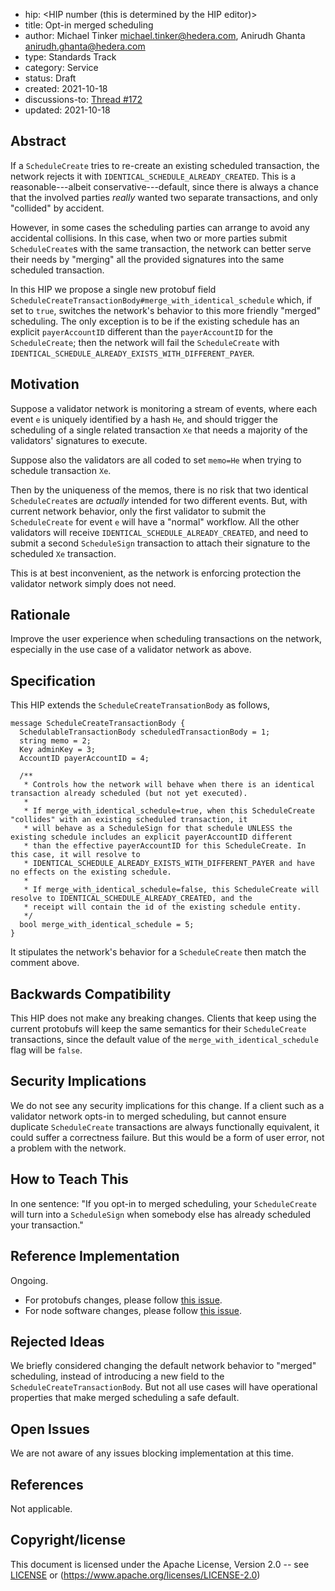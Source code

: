 - hip: <HIP number (this is determined by the HIP editor)>
- title: Opt-in merged scheduling
- author: Michael Tinker <michael.tinker@hedera.com>, Anirudh Ghanta <anirudh.ghanta@hedera.com>
- type: Standards Track
- category: Service
- status: Draft
- created: 2021-10-18
- discussions-to: <a href="https://github.com/hashgraph/hedera-improvement-proposal/discussions/172">Thread #172</a>
- updated: 2021-10-18

## Abstract

If a `ScheduleCreate` tries to re-create an existing scheduled transaction, the network rejects 
it with `IDENTICAL_SCHEDULE_ALREADY_CREATED`. This is a reasonable---albeit conservative---default, 
since there is always a chance that the involved parties _really_ wanted two separate transactions, 
and only "collided" by accident.

However, in some cases the scheduling parties can arrange to avoid any accidental 
collisions. In this case, when two or more parties submit `ScheduleCreate`s with the same transaction, 
the network can better serve their needs by "merging" all the provided signatures into the same 
scheduled transaction.

In this HIP we propose a single new protobuf field `ScheduleCreateTransactionBody#merge_with_identical_schedule`
which, if set to `true`, switches the network's behavior to this more friendly "merged" scheduling. The only 
exception is to be if the existing schedule has an explicit `payerAccountID` different than the `payerAccountID` 
for the `ScheduleCreate`; then the network will fail the `ScheduleCreate` with
`IDENTICAL_SCHEDULE_ALREADY_EXISTS_WITH_DIFFERENT_PAYER`.

## Motivation

Suppose a validator network is monitoring a stream of events, where each event `e` is uniquely identified
by a hash `He`, and should trigger the scheduling of a single related transaction `Xe` that needs a majority 
of the validators' signatures to execute. 

Suppose also the validators are all coded to set `memo=He` when trying to schedule transaction `Xe`.

Then by the uniqueness of the memos, there is no risk that two identical `ScheduleCreate`s are 
_actually_ intended for two different events. But, with current network behavior, only the first 
validator to submit the `ScheduleCreate` for event `e` will have a "normal" workflow. All the other 
validators will receive `IDENTICAL_SCHEDULE_ALREADY_CREATED`, and need to submit a second `ScheduleSign` 
transaction to attach their signature to the scheduled `Xe` transaction.

This is at best inconvenient, as the network is enforcing protection the validator network simply does 
not need.

## Rationale

Improve the user experience when scheduling transactions on the network, especially in the use case
of a validator network as above.

## Specification

This HIP extends the `ScheduleCreateTransationBody` as follows,
```
message ScheduleCreateTransactionBody {
  SchedulableTransactionBody scheduledTransactionBody = 1;
  string memo = 2;
  Key adminKey = 3;
  AccountID payerAccountID = 4;

  /** 
   * Controls how the network will behave when there is an identical transaction already scheduled (but not yet executed).
   * 
   * If merge_with_identical_schedule=true, when this ScheduleCreate "collides" with an existing scheduled transaction, it 
   * will behave as a ScheduleSign for that schedule UNLESS the existing schedule includes an explicit payerAccountID different 
   * than the effective payerAccountID for this ScheduleCreate. In this case, it will resolve to 
   * IDENTICAL_SCHEDULE_ALREADY_EXISTS_WITH_DIFFERENT_PAYER and have no effects on the existing schedule.
   * 
   * If merge_with_identical_schedule=false, this ScheduleCreate will resolve to IDENTICAL_SCHEDULE_ALREADY_CREATED, and the 
   * receipt will contain the id of the existing schedule entity.
   */
  bool merge_with_identical_schedule = 5;
}
```

It stipulates the network's behavior for a `ScheduleCreate` then match the comment above.

## Backwards Compatibility

This HIP does not make any breaking changes. Clients that keep using the current protobufs will 
keep the same semantics for their `ScheduleCreate` transactions, since the default value of the
`merge_with_identical_schedule` flag will be `false`.

## Security Implications

We do not see any security implications for this change. If a client such as a validator network 
opts-in to merged scheduling, but cannot ensure duplicate `ScheduleCreate` transactions are 
always functionally equivalent, it could suffer a correctness failure. But this would be a form 
of user error, not a problem with the network.

## How to Teach This

In one sentence: "If you opt-in to merged scheduling, your `ScheduleCreate` will turn into a 
`ScheduleSign` when somebody else has already scheduled your transaction."

## Reference Implementation

Ongoing.
- For protobufs changes, please follow [this issue](https://github.com/hashgraph/hedera-protobufs/pull/98).
- For node software changes, please follow [this issue](https://github.com/hashgraph/hedera-services/issues/2269).

## Rejected Ideas

We briefly considered changing the default network behavior to "merged" scheduling, instead of 
introducing a new field to the `ScheduleCreateTransactionBody`. But not all use cases will have
operational properties that make merged scheduling a safe default.

## Open Issues

We are not aware of any issues blocking implementation at this time.

## References

Not applicable.

## Copyright/license

This document is licensed under the Apache License, Version 2.0 -- see [LICENSE](../LICENSE) or (https://www.apache.org/licenses/LICENSE-2.0)
